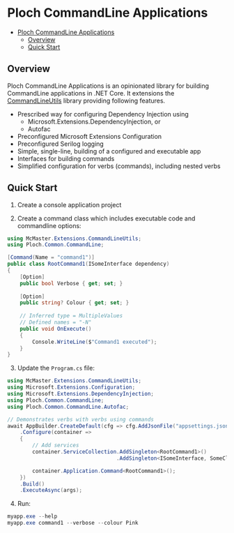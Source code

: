 # Ploch CommandLine Applications

<!-- @import "[TOC]" {cmd="toc" depthFrom=1 depthTo=6 orderedList=false} -->

<!-- code_chunk_output -->

- [Ploch CommandLine Applications](#ploch-commandline-applications)
    - [Overview](#overview)
    - [Quick Start](#quick-start)

<!-- /code_chunk_output -->

## Overview

Ploch CommandLine Applications is an opinionated library for building CommandLine applications in .NET Core.
It extensions the [CommandLineUtils](https://github.com/natemcmaster/CommandLineUtils) library providing following features.

- Prescribed way for configuring Dependency Injection using
    - Microsoft.Extensions.DependencyInjection, or
    - Autofac
- Preconfigured Microsoft Extensions Configuration
- Preconfigured Serilog logging
- Simple, single-line, building of a configured and executable app
- Interfaces for building commands
- Simplified configuration for verbs (commands), including nested verbs

## Quick Start

1. Create a console application project

2. Create a command class which includes executable code and commandline options:

```csharp
using McMaster.Extensions.CommandLineUtils;
using Ploch.Common.CommandLine;

[Command(Name = "command1")]
public class RootCommand1(ISomeInterface dependency)
{
    [Option]
    public bool Verbose { get; set; }
    
    [Option]
    public string? Colour { get; set; }
    
    // Inferred type = MultipleValues
    // Defined names = "-N"
    public void OnExecute()
    {       
        Console.WriteLine($"Command1 executed");
    }
}
```

3. Update the `Program.cs` file:

```csharp
using McMaster.Extensions.CommandLineUtils;
using Microsoft.Extensions.Configuration;
using Microsoft.Extensions.DependencyInjection;
using Ploch.Common.CommandLine;
using Ploch.Common.CommandLine.Autofac;

// Demonstrates verbs with verbs using commands
await AppBuilder.CreateDefault(cfg => cfg.AddJsonFile("appsettings.json"))
    .Configure(container =>
    {
        // Add services
        container.ServiceCollection.AddSingleton<RootCommand1>()
                                   .AddSingleton<ISomeInterface, SomeClass>();

        container.Application.Command<RootCommand1>();
    })
    .Build()
    .ExecuteAsync(args);

```

4. Run:

```powershell
myapp.exe --help
myapp.exe command1 --verbose --colour Pink
```

